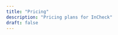 ```yaml
---
title: "Pricing"
description: "Pricing plans for InCheck"
draft: false
---
```


<!--
This page outlines pricing plans for InCheck’s products.  Replace this
placeholder with tables or cards describing subscription tiers and
enterprise offerings.
-->
